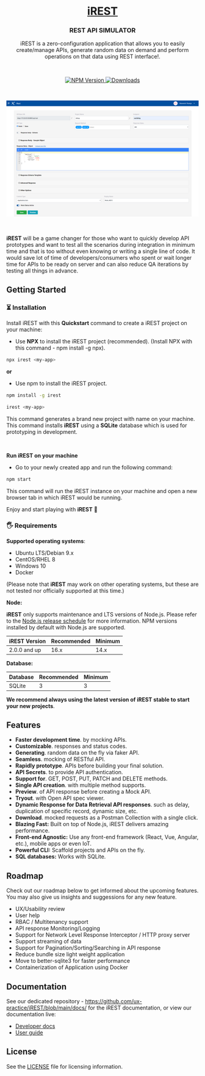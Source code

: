 <p align="center">
  <a href="https://github.com/ux-practice/iREST">
    <h1 align="center">iREST</h1>
  </a>
</p>

<h3 align="center">REST API SIMULATOR</h3>
<p align="center"> iREST is a zero-configuration application that allows you to easily create/manage APIs, generate random data on demand and perform operations on that data using REST interface!.</p>
<br />

<p align="center">
  <a href="https://www.npmjs.com/package/irest-app">
    <img src="https://img.shields.io/npm/v/irest-app/latest.svg" alt="NPM Version" />
  </a>
  <a href="https://www.npmjs.com/package/irest-app" rel="nofollow"><img src="https://img.shields.io/npm/dm/irest-app.svg" alt="Downloads" style="max-width: 100%;"></a>
</p>

<br>

<p align="center">
  <a href="https://ux-practice.github.io/iREST">
    <img src="https://github.com/ux-practice/iREST/blob/media/iRest-Rest-API-Simulator.png" alt="iREST - REST API SIMULATOR" />
  </a>
</p>

<br>

**iREST** will be a game changer for those who want to quickly develop API prototypes and want to test all the scenarios during integration in minimum time and that is too without even knowing or writing a single line of code. It would save lot of time of developers/consumers who spent or wait longer time for APIs to be ready on server and can also reduce QA iterations by testing all things in advance.  

## Getting Started

### ⏳ Installation

Install iREST with this **Quickstart** command to create a iREST project on your machine:

- Use **NPX** to install the iREST project (recommended). (Install NPX with this command - npm install -g npx).

```bash
npx irest <my-app>
```

**or**

- Use npm to install the iREST project.

```bash
npm install -g irest
```
```bash
irest <my-app>
```
This command generates a brand new project with <my-app> name on your machine. This command installs **iREST** using a **SQLite** database which is used for prototyping in development.

  <br>
  
**Run iREST on your machine**
  - Go to your newly created app and run the following command:

```bash
npm start
```  
This command will run the iREST instance on your machine and open a new browser tab in which iREST would be running.
  
  
Enjoy and start playing with **iREST** 🎉
<br>
### 🖐 Requirements

**Supported operating systems**:

- Ubuntu LTS/Debian 9.x
- CentOS/RHEL 8
- Windows 10
- Docker

(Please note that **iREST** may work on other operating systems, but these are not tested nor officially supported at this time.)

**Node:**

**iREST** only supports maintenance and LTS versions of Node.js. Please refer to the <a href="https://nodejs.org/en/about/releases/">Node.js release schedule</a> for more information. NPM versions installed by default with Node.js are supported.

| iREST Version  | Recommended | Minimum |
| -------------- | ----------- | ------- |
| 2.0.0 and up   | 16.x        | 14.x    |

**Database:**

| Database   | Recommended | Minimum |
| ---------- | ----------- | ------- |
| SQLite     | 3           | 3       |

**We recommend always using the latest version of **iREST** stable to start your new projects**.

## Features

- **Faster development time**. by mocking APIs.
- **Customizable**. responses and status codes.
- **Generating**. random data on the fly via faker API.
- **Seamless**. mocking of RESTful API.
- **Rapidly prototype**. APIs before building your final solution.
- **API Secrets**. to provide API authentication.
- **Support for**. GET, POST, PUT, PATCH and DELETE methods.
- **Single API creation**. with multiple method supports.
- **Preview**. of API response before creating a Mock API.
- **Tryout**. with Open API spec viewer.
- **Dynamic Response for Data Retrieval API responses**. such as delay, duplication of specific record, dynamic size, etc.
- **Download**. mocked requests as a Postman Collection with a single click.
- **Blazing Fast:** Built on top of Node.js, iREST delivers amazing performance.
- **Front-end Agnostic:** Use any front-end framework (React, Vue, Angular, etc.), mobile apps or even IoT.
- **Powerful CLI:** Scaffold projects and APIs on the fly.
- **SQL databases:** Works with SQLite.


## Roadmap

Check out our roadmap below to get informed about the upcoming features. You may also give us insights and suggessions for any new feature.

- UX/Usability review
- User help
- RBAC / Multitenancy support
- API response Monitoring/Logging
- Support for Network Level Response Interceptor / HTTP proxy server
- Support streaming of data
- Support for Pagination/Sorting/Searching in API response
- Reduce bundle size light weight application
- Move to better-sqlite3 for faster performance
- Containerization of Application using Docker

## Documentation

See our dedicated repository - https://github.com/ux-practice/iREST/blob/main/docs/ for the iREST documentation, or view our documentation live:

- [Developer docs](https://github.com/ux-practice/iREST/blob/main/docs/api.md)
- [User guide](https://github.com/ux-practice/iREST/blob/main/docs/user-guide.md)

## License

See the [LICENSE](./LICENSE) file for licensing information.